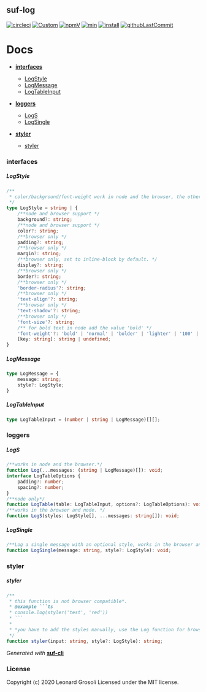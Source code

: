 ## suf-log

<span id="BADGE_GENERATION_MARKER_0"></span>
[![circleci](https://img.shields.io/circleci/build/github/TheRealSyler/suf-log)](https://app.circleci.com/github/TheRealSyler/suf-log/pipelines) [![Custom](https://codecov.io/gh/TheRealSyler/suf-log/branch/master/graph/badge.svg)](https://codecov.io/gh/TheRealSyler/suf-log) [![npmV](https://img.shields.io/npm/v/suf-log?color=green)](https://www.npmjs.com/package/suf-log) [![min](https://img.shields.io/bundlephobia/min/suf-log)](https://bundlephobia.com/result?p=suf-log) [![install](https://badgen.net/packagephobia/install/suf-log)](https://packagephobia.now.sh/result?p=suf-log) [![githubLastCommit](https://img.shields.io/github/last-commit/TheRealSyler/suf-log)](https://github.com/TheRealSyler/suf-log)
<span id="BADGE_GENERATION_MARKER_1"></span>

<span id="DOC_GENERATION_MARKER_0"></span>

# Docs

- **[interfaces](#interfaces)**

  - [LogStyle](#logstyle)
  - [LogMessage](#logmessage)
  - [LogTableInput](#logtableinput)

- **[loggers](#loggers)**

  - [LogS](#logs)
  - [LogSingle](#logsingle)

- **[styler](#styler)**

  - [styler](#styler)

### interfaces

##### LogStyle

```typescript
/**
 * color/background/font-weight work in node and the browser, the other properties only work in the browser.
 */
type LogStyle = string | {
    /**node and browser support */
    background?: string;
    /**node and browser support */
    color?: string;
    /**browser only */
    padding?: string;
    /**browser only */
    margin?: string;
    /**browser only, set to inline-block by default. */
    display?: string;
    /**browser only */
    border?: string;
    /**browser only */
    'border-radius'?: string;
    /**browser only */
    'text-align'?: string;
    /**browser only */
    'text-shadow'?: string;
    /**browser only */
    'font-size'?: string;
    /** for bold text in node add the value 'bold' */
    'font-weight'?: 'bold' | 'normal' | 'bolder' | 'lighter' | '100' | '200' | '300' | '400' | '500' | '600' | '700' | '800' | '900';
    [key: string]: string | undefined;
}
```

##### LogMessage

```typescript
type LogMessage = {
    message: string;
    style?: LogStyle;
}
```

##### LogTableInput

```typescript
type LogTableInput = (number | string | LogMessage)[][];
```

### loggers

##### LogS

```typescript
/**works in node and the browser.*/
function Log(...messages: (string | LogMessage)[]): void;
interface LogTableOptions {
    padding?: number;
    spacing?: number;
}
/**node only*/
function LogTable(table: LogTableInput, options?: LogTableOptions): void;
/**works in the browser and node. */
function LogS(styles: LogStyle[], ...messages: string[]): void;
```

##### LogSingle

```typescript
/**Log a single message with an optional style, works in the browser and node. */
function LogSingle(message: string, style?: LogStyle): void;
```

### styler

##### styler

```typescript
/**
 * this function is not browser compatible*.
 * @example ```ts
 * console.log(styler('test', 'red'))
 * ```
 *
 * *you have to add the styles manually, use the Log function for browser compatibly.
 */
function styler(input: string, style?: LogStyle): string;
```

_Generated with_ **[suf-cli](https://www.npmjs.com/package/suf-cli)**
<span id="DOC_GENERATION_MARKER_1"></span>

### License

<span id="LICENSE_GENERATION_MARKER_0"></span>
Copyright (c) 2020 Leonard Grosoli Licensed under the MIT license.
<span id="LICENSE_GENERATION_MARKER_1"></span>
